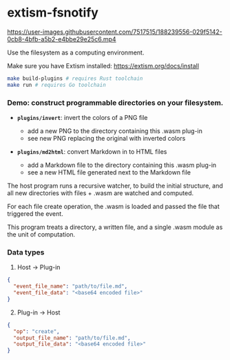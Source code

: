# extism-fsnotify

https://user-images.githubusercontent.com/7517515/188239556-029f5142-0cb8-4bfb-a5b2-e4bbe29e25c6.mp4

Use the filesystem as a computing environment. 

Make sure you have Extism installed: https://extism.org/docs/install

```sh
make build-plugins # requires Rust toolchain
make run # requires Go toolchain
```

### Demo: construct programmable directories on your filesystem.

- **`plugins/invert`**: invert the colors of a PNG file 
  - add a new PNG to the directory containing this .wasm plug-in
  - see new PNG replacing the original with inverted colors
  
- **`plugins/md2html`**: convert Markdown in to HTML files 
  - add a Markdown file to the directory containing this .wasm plug-in
  - see a new HTML file generated next to the Markdown file

The host program runs a recursive watcher, to build the initial structure, and all new directories 
with files + .wasm are watched and computed.

For each file create operation, the .wasm is loaded and passed the file that triggered the event. 

This program treats a directory, a written file, and a single .wasm module as the unit of computation. 

### Data types

1. Host -> Plug-in

```json
{
  "event_file_name": "path/to/file.md",
  "event_file_data": "<base64 encoded file>"
}
```

2. Plug-in -> Host

```json
{
  "op": "create",
  "output_file_name": "path/to/file.md",
  "output_file_data": "<base64 encoded file>"
}
```
